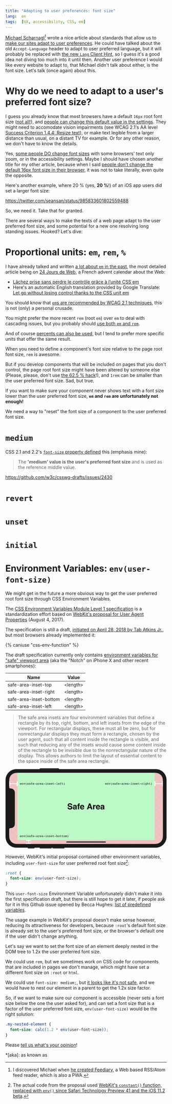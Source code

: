 ```yaml
---
title: "Adapting to user preferences: font size"
lang:  en
tags:  [UX, accessibility, CSS, em]
---
```


[Michael Scharnagl](https://twitter.com/justmarkup/)[^feediary] wrote a nice article about standards that allow us to [make our sites adapt to user preferences](https://justmarkup.com/log/2019/02/adapting-to-user-preferences/). He could have talked about the old `Accept-Language` header to adapt to user preferred language, but it will probably be replaced with [the new `Lang` Client Hint](https://twitter.com/mikewest/status/1095945797382877185), so I guess it's a good idea not diving too much into it until then. Another user preference I would like every website to adapt to, that Michael didn't talk about either, is the font size. Let's talk (once again) about this.

[^feediary]: I discovered Michael when [he created Feediary](https://justmarkup.com/log/2018/07/hey-there-feediary-com/), a Web based RSS/Atom feed reader, which is also a PWA.

# Why do we need to adapt to a user's preferred font size?

I guess you already know that most browsers have a default `16px` root font size ([not all!](/2016/03/people-don-t-change-the-default-16px-font-size-in-their-browser.html#default-font-size-in-browsers-is-always-16px)), and [people can change this default value in the settings](https://www.w3.org/TR/WAI-USERAGENT/guidelines.html#tech-configure-text-scale). They might need to accomodate vision impairments (see WCAG 2.1's AA level [Success Criterion 1.4.4: Resize text](https://www.w3.org/WAI/WCAG21/Understanding/resize-text.html)), or make text legible from a larger distance than usual, on a distant TV for example. Or for any other reason, we don't have to know the details.

Yes, [some people DO change font sizes](/2018/06/users-do-change-font-size.html) with some browsers' text only zoom, or in the accessibility settings. Maybe I should have chosen another title for my other article, because when I said [people don’t change the default 16px font size in their browser](/2016/03/people-don-t-change-the-default-16px-font-size-in-their-browser.html), it was not to take literally, even quite the opposite.

Here's another example, where 20 % (yes, **20 %**!) of an iOS app users did set a larger font size:

https://twitter.com/seansan/status/985833601802559488

So, we need it. Take that for granted.

There are several ways to make the texts of a web page adapt to the user preferred font size, and some potential for a new one resolving long standing issues. Hooked? Let's dive:

# Proportional units: `em`, `rem`, `%`

I have already talked and written [a lot about `em` in the past](/tags/em/), the most detailed article being on [24 Jours de Web](http://www.24joursdeweb.fr/), a French advent calendar about the Web:
- [Lâchez prise sans perdre le contrôle grâce à l’unité CSS em](https://www.24joursdeweb.fr/2013/lachez-prise-sans-perdre-le-controle-grace-a-l-unite-css-em/)
- Here's an automatic English translation provided by Google Translate: [Let go without losing control thanks to the CSS unit em](https://translate.google.com/translate?sl=fr&tl=en&u=https%3A%2F%2Fwww.24joursdeweb.fr%2F2013%2Flachez-prise-sans-perdre-le-controle-grace-a-l-unite-css-em%2F)

You should know that [`em`s are recommended by WCAG 2.1 techniques](https://www.w3.org/WAI/WCAG21/Techniques/css/C14), this is not (only) a personal crusade.

You might prefer the more recent `rem` (root `em`) over `em` to deal with cascading issues, but you probably should [use both `em` and `rem`](https://zellwk.com/blog/rem-vs-em/).

And of course [percents can also be used](https://www.w3.org/WAI/WCAG21/Techniques/css/C12), but I tend to prefer more specific units that offer the same result.

When you need to define a component's font size relative to the page root font size, `rem` is awesome.

But if you develop components that will be included on pages that you don't control, the page root font size might have been altered by someone else (Please, please, don't use [the 62.5 % hack](/links/2019/02/font-sizing-with-rem-could-be-avoided.html)!), and `1rem` can be smaller than the user preferred font size. Sad, but true.

If you want to make sure your component never shows text with a font size lower than the user preferred font size, **`em` and `rem` are unfortunately not enough!**

We need a way to "reset" the font size of a component to the user preferred font size.

# `medium`

CSS 2.1 and 2.2's [`font-size` property defined](https://www.w3.org/TR/CSS22/fonts.html#font-size-props) this (emphasis mine):

> The **'medium' value is the user's preferred font size** and is used as the reference middle value.

https://github.com/w3c/csswg-drafts/issues/2430



# `revert`

# `unset`

# `initial`

# Environment Variables: `env(user-font-size)`

We might get in the future a more obvious way to get the user preferred root font size through CSS Environment Variables.

The [CSS Environment Variables Module Level 1 specification](https://drafts.csswg.org/css-env-1/) is a standardization effort based on  [WebKit's proposal for User Agent Properties](https://github.com/w3c/csswg-drafts/issues/1693) (August 4, 2017).

The specification is still a draft, [initiated on April 28, 2018 by Tab Atkins Jr.](https://github.com/w3c/csswg-drafts/issues/1693#issuecomment-385120028), but most browsers already implemented it:

<script src="https://cdn.jsdelivr.net/gh/ireade/caniuse-embed/caniuse-embed.min.js"></script>

{% caniuse "css-env-function" %}

The draft specification currently only contains [environment variables for "safe" viewport area](https://drafts.csswg.org/css-env-1/#safe-area-insets) (aka the "Notch" on iPhone X and other recent smartphones):

| Name                   | Value      |
|------------------------|------------|
| safe-area-inset-top    | \<length\> |
| safe-area-inset-right  | \<length\> |
| safe-area-inset-bottom | \<length\> |
| safe-area-inset-left   | \<length\> |

> The safe area insets are four environment variables that define a rectangle by its top, right, bottom, and left insets from the edge of the viewport. For rectangular displays, these must all be zero, but for nonrectangular displays they must form a rectangle, chosen by the user agent, such that all content inside the rectangle is visible, and such that reducing any of the insets would cause some content inside of the rectangle to be invisible due to the nonrectangular nature of the display. This allows authors to limit the layout of essential content to the space inside of the safe area rectangle.

![](env-safe-areas.png "The safe and unsafe areas on iPhone X in the landscape orientation, with insets indicated. ([source](https://webkit.org/blog/7929/designing-websites-for-iphone-x/))")

However, WebKit's initial proposal contained other environment variables, including `user-font-size` for user preferred root font size[^constant]:

```css
:root {
  font-size: env(user-font-size);
}
```

[^constant]: The actual code from the proposal used [WebKit's `constant()` function, replaced with `env()` since Safari Technology Preview 41 and the iOS 11.2 beta](https://webkit.org/blog/7929/designing-websites-for-iphone-x/).

This `user-font-size` Environment Variable unfortunately didn't make it into the first specification draft, but there is still hope to get it later, if people ask for it in this Github issue opened by Becca Hughes: [list of predefined variables](https://github.com/w3c/csswg-drafts/issues/2630).

The usage example in WebKit's proposal doesn't make sense however, reducing its attractiveness for developers, because `:root`'s default font size is already set to the user's preferred font size, or the browser's default one if the user didn't change anything.

Let's say we want to set the font size of an element deeply nested in the DOM tree to 1.2x the user preferred font size.

We could use `rem`, but we sometimes work on CSS code for components that are included in pages we don't manage, which might have set a different font size on `:root` or `html`.

We could use `font-size: medium;`, but [it looks like it's not safe](https://github.com/w3c/csswg-drafts/issues/2430), and we would have to nest our element in a parent to get the 1.2x size factor.

So, if we want to make sure our component is accessible (never sets a font size below the one the user asked for), and can set a font size that is a factor of the user preferred font size, `env(user-font-size)` would be the right solution:

```css
.my-nested-element {
  font-size: calc(1.2 * env(user-font-size));
}
```

Please [tell us what's your opinion](https://github.com/w3c/csswg-drafts/issues/2630#issuecomment-465555311)!

*[aka]: as known as
